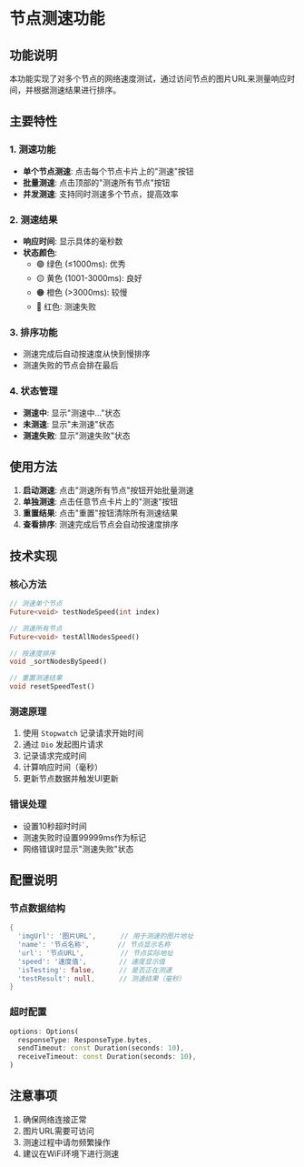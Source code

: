 # 节点测速功能

## 功能说明

本功能实现了对多个节点的网络速度测试，通过访问节点的图片URL来测量响应时间，并根据测速结果进行排序。

## 主要特性

### 1. 测速功能
- **单个节点测速**: 点击每个节点卡片上的"测速"按钮
- **批量测速**: 点击顶部的"测速所有节点"按钮
- **并发测速**: 支持同时测速多个节点，提高效率

### 2. 测速结果
- **响应时间**: 显示具体的毫秒数
- **状态颜色**: 
  - 🟢 绿色 (≤1000ms): 优秀
  - 🟡 黄色 (1001-3000ms): 良好  
  - 🟠 橙色 (>3000ms): 较慢
  - 🔴 红色: 测速失败

### 3. 排序功能
- 测速完成后自动按速度从快到慢排序
- 测速失败的节点会排在最后

### 4. 状态管理
- **测速中**: 显示"测速中..."状态
- **未测速**: 显示"未测速"状态
- **测速失败**: 显示"测速失败"状态

## 使用方法

1. **启动测速**: 点击"测速所有节点"按钮开始批量测速
2. **单独测速**: 点击任意节点卡片上的"测速"按钮
3. **重置结果**: 点击"重置"按钮清除所有测速结果
4. **查看排序**: 测速完成后节点会自动按速度排序

## 技术实现

### 核心方法

```dart
// 测速单个节点
Future<void> testNodeSpeed(int index)

// 测速所有节点
Future<void> testAllNodesSpeed()

// 按速度排序
void _sortNodesBySpeed()

// 重置测速结果
void resetSpeedTest()
```

### 测速原理

1. 使用 `Stopwatch` 记录请求开始时间
2. 通过 `Dio` 发起图片请求
3. 记录请求完成时间
4. 计算响应时间（毫秒）
5. 更新节点数据并触发UI更新

### 错误处理

- 设置10秒超时时间
- 测速失败时设置99999ms作为标记
- 网络错误时显示"测速失败"状态

## 配置说明

### 节点数据结构

```dart
{
  'imgUrl': '图片URL',      // 用于测速的图片地址
  'name': '节点名称',       // 节点显示名称
  'url': '节点URL',         // 节点实际地址
  'speed': '速度值',        // 速度显示值
  'isTesting': false,      // 是否正在测速
  'testResult': null,      // 测速结果（毫秒）
}
```

### 超时配置

```dart
options: Options(
  responseType: ResponseType.bytes,
  sendTimeout: const Duration(seconds: 10),
  receiveTimeout: const Duration(seconds: 10),
)
```

## 注意事项

1. 确保网络连接正常
2. 图片URL需要可访问
3. 测速过程中请勿频繁操作
4. 建议在WiFi环境下进行测速 